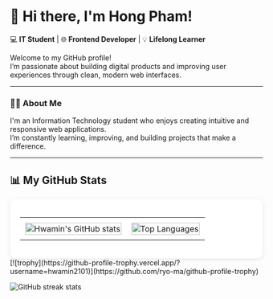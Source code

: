 # 👋 Hi there, I'm Hong Pham!

💻 **IT Student** | 🌐 **Frontend Developer** | 💡 **Lifelong Learner**

Welcome to my GitHub profile!  
I’m passionate about building digital products and improving user experiences through clean, modern web interfaces.

---
### 👩‍💻 About Me
I'm an Information Technology student who enjoys creating intuitive and responsive web applications.  
I’m constantly learning, improving, and building projects that make a difference.

---
## 📊 My GitHub Stats

<div align="center" style="background-color:#ffffff; padding: 20px; border-radius: 12px; box-shadow: 0 2px 8px rgba(0,0,0,0.1);">

  <table>
    <tr>
      <td style="text-align: center; vertical-align: middle; padding: 10px;">
        <img 
          src="https://github-readme-stats.vercel.app/api?username=hwamin2101&show_icons=true&theme=default&hide_border=true&bg_color=ffffff&title_color=000000&text_color=000000&icon_color=0078ff" 
          alt="Hwamin's GitHub stats" 
          width="100%" />
      </td>
      <td style="text-align: center; vertical-align: middle; padding: 10px;">
        <img 
          src="https://github-readme-stats.vercel.app/api/top-langs/?username=hwamin2101&layout=compact&theme=default&hide_border=true&bg_color=ffffff&title_color=000000&text_color=000000" 
          alt="Top Languages" 
          width="100%" />
      </td>
    </tr>
  </table>

</div>
[![trophy](https://github-profile-trophy.vercel.app/?username=hwamin2101)](https://github.com/ryo-ma/github-profile-trophy)

![GitHub streak stats](https://streak-stats.demolab.com/?user=hwamin2101) 

